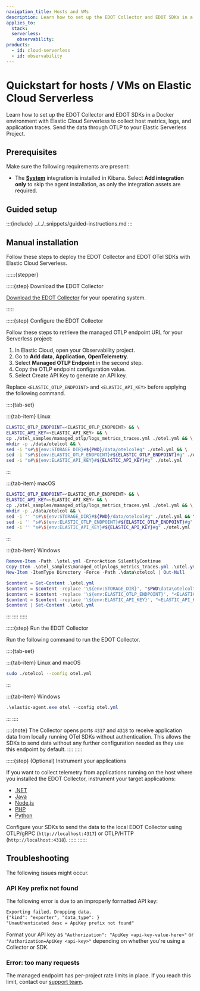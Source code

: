 ```yaml
---
navigation_title: Hosts and VMs
description: Learn how to set up the EDOT Collector and EDOT SDKs in a Docker environment with Elastic Cloud Serverless to collect host metrics, logs, and application traces. Send the data through OTLP to your Elastic Serverless Project.
applies_to:
  stack:
  serverless:
    observability:
products:
  - id: cloud-serverless
  - id: observability
---
```


#  Quickstart for hosts / VMs on Elastic Cloud Serverless

Learn how to set up the EDOT Collector and EDOT SDKs in a Docker environment with Elastic Cloud Serverless to collect host metrics, logs, and application traces. Send the data through OTLP to your Elastic Serverless Project.

## Prerequisites

Make sure the following requirements are present:

- The **[System](https://www.elastic.co/docs/reference/integrations/system)** integration is installed in Kibana. Select **Add integration only** to skip the agent installation, as only the integration assets are required.

## Guided setup

:::{include} ../../_snippets/guided-instructions.md
:::

## Manual installation

Follow these steps to deploy the EDOT Collector and EDOT OTel SDKs with Elastic Cloud Serverless.

::::::{stepper}

:::::{step} Download the EDOT Collector

[Download the EDOT Collector](../../edot-collector/download.md) for your operating system.

:::::

:::::{step} Configure the EDOT Collector

Follow these steps to retrieve the managed OTLP endpoint URL for your Serverless project:

1. In Elastic Cloud, open your Observability project.
2. Go to **Add data**, **Application**, **OpenTelemetry**.
3. Select **Managed OTLP Endpoint** in the second step.
4. Copy the OTLP endpoint configuration value.
5. Select Create API Key to generate an API key.

Replace `<ELASTIC_OTLP_ENDPOINT>` and `<ELASTIC_API_KEY>` before applying the following command.

::::{tab-set}

:::{tab-item} Linux
```bash
ELASTIC_OTLP_ENDPOINT=<ELASTIC_OTLP_ENDPOINT> && \
ELASTIC_API_KEY=<ELASTIC_API_KEY> && \
cp ./otel_samples/managed_otlp/logs_metrics_traces.yml ./otel.yml && \
mkdir -p ./data/otelcol && \
sed -i "s#\${env:STORAGE_DIR}#${PWD}/data/otelcol#g" ./otel.yml && \
sed -i "s#\${env:ELASTIC_OTLP_ENDPOINT}#${ELASTIC_OTLP_ENDPOINT}#g" ./otel.yml && \
sed -i "s#\${env:ELASTIC_API_KEY}#${ELASTIC_API_KEY}#g" ./otel.yml
```
:::

:::{tab-item} macOS
```bash
ELASTIC_OTLP_ENDPOINT=<ELASTIC_OTLP_ENDPOINT> && \
ELASTIC_API_KEY=<ELASTIC_API_KEY> && \
cp ./otel_samples/managed_otlp/logs_metrics_traces.yml ./otel.yml && \
mkdir -p ./data/otelcol && \
sed -i '' "s#\${env:STORAGE_DIR}#${PWD}/data/otelcol#g" ./otel.yml && \
sed -i '' "s#\${env:ELASTIC_OTLP_ENDPOINT}#${ELASTIC_OTLP_ENDPOINT}#g" ./otel.yml && \
sed -i '' "s#\${env:ELASTIC_API_KEY}#${ELASTIC_API_KEY}#g" ./otel.yml
```
:::

:::{tab-item} Windows
```powershell
Remove-Item -Path .\otel.yml -ErrorAction SilentlyContinue
Copy-Item .\otel_samples\managed_otlp\logs_metrics_traces.yml .\otel.yml
New-Item -ItemType Directory -Force -Path .\data\otelcol | Out-Null

$content = Get-Content .\otel.yml
$content = $content -replace '\${env:STORAGE_DIR}', "$PWD\data\otelcol"
$content = $content -replace '\${env:ELASTIC_OTLP_ENDPOINT}', "<ELASTIC_OTLP_ENDPOINT>"
$content = $content -replace '\${env:ELASTIC_API_KEY}', "<ELASTIC_API_KEY>"
$content | Set-Content .\otel.yml
```
:::
::::
:::::

:::::{step} Run the EDOT Collector
    
Run the following command to run the EDOT Collector.

::::{tab-set}

:::{tab-item} Linux and macOS

```bash
sudo ./otelcol --config otel.yml
```
:::

:::{tab-item} Windows
```powershell
.\elastic-agent.exe otel --config otel.yml
```
:::
::::

::::{note}
The Collector opens ports `4317` and `4318` to receive application data from locally running OTel SDKs without authentication. This allows the SDKs to send data without any further configuration needed as they use this endpoint by default.
::::
:::::

:::::{step} (Optional) Instrument your applications

If you want to collect telemetry from applications running on the host where you installed the EDOT Collector, instrument your target applications:

- [.NET](../../edot-sdks/dotnet/setup/index.md)
- [Java](../../edot-sdks/java/setup/index.md)
- [Node.js](../../edot-sdks/nodejs/setup/index.md)
- [PHP](../../edot-sdks/php/setup/index.md)
- [Python](../../edot-sdks/python/setup/index.md)

Configure your SDKs to send the data to the local EDOT Collector using OTLP/gRPC (`http://localhost:4317`) or OTLP/HTTP (`http://localhost:4318`).
:::::
::::::

## Troubleshooting

The following issues might occur.

### API Key prefix not found

The following error is due to an improperly formatted API key:

```txt
Exporting failed. Dropping data.
{"kind": "exporter", "data_type": }
"Unauthenticated desc = ApiKey prefix not found"
```

Format your API key as `"Authorization": "ApiKey <api-key-value-here>"` or `"Authorization=ApiKey <api-key>"` depending on whether you're using a Collector or SDK.

### Error: too many requests

The managed endpoint has per-project rate limits in place. If you reach this limit, contact our [support team](https://support.elastic.co).
